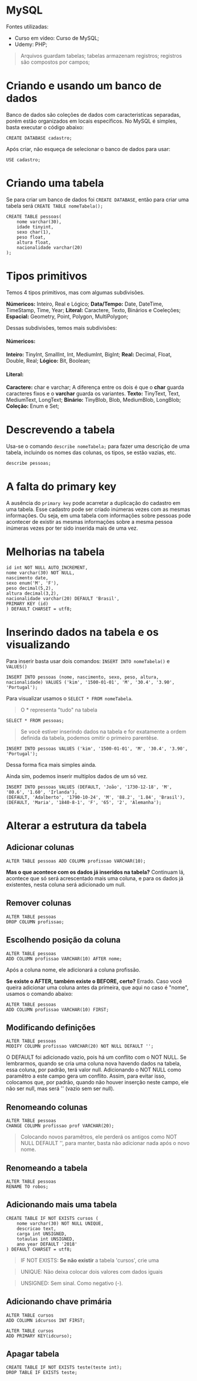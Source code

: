 # MySQL
Fontes utilizadas:
- Curso em vídeo: Curso de MySQL;
- Udemy: PHP;

>Arquivos guardam tabelas; tabelas armazenam registros; registros são compostos por campos;



# Criando e usando um banco de dados
Banco de dados são coleções de dados com caracteristícas separadas, porém estão organizados em locais específicos.
No MySQL é simples, basta executar o código abaixo:
```mysql
CREATE DATABASE cadastro;
```

Após criar, não esqueça de selecionar o banco de dados para usar:
```mysql
USE cadastro;
```

# Criando uma tabela
Se para criar um banco de dados
 foi ```CREATE DATABASE```, então para criar uma tabela será ```CREATE TABLE nomeTabela();```

```mysql
CREATE TABLE pessoas(
	nome varchar(30),
	idade tinyint,
	sexo char(1),
	peso float,
	altura float,
	nacionalidade varchar(20)
);
```

# Tipos primitivos
Temos 4 tipos primitivos, mas com algumas subdivisões.

__Númericos:__ Inteiro, Real e Lógico;
__Data/Tempo:__ Date, DateTime, TimeStamp, Time, Year;
__Literal:__ Caractere, Texto, Binários e Coeleções;
__Espacial:__ Geometry, Point, Polygon, MultiPolygon;

Dessas subdivisões, temos mais subdivisões:
#### Númericos:
__Inteiro:__ TinyInt, SmallInt, Int, MediumInt, BigInt;
__Real:__ Decimal, Float, Double, Real;
__Lógico:__ Bit, Boolean;

#### Literal:
__Caractere:__ char e varchar;
A diferença entre os dois é que o **char** guarda caracteres fixos e o **varchar** guarda os variantes.
__Texto:__ TinyText, Text, MediumText, LongText;
__Binário:__ TinyBlob, Blob, MediumBlob, LongBlob;
__Coleção:__ Enum e Set;

# Descrevendo a tabela
Usa-se o comando ```describe nomeTabela;``` para fazer uma descrição de uma tabela, incluindo os nomes das colunas, os tipos, se estão vazias, etc.

```mysql
describe pessoas; 
```

# A falta do primary key
A ausência do ```primary key``` pode acarretar a duplicação do cadastro em uma tabela. Esse cadastro pode ser criado inúmeras vezes com as mesmas informações. Ou seja, em uma tabela com informações sobre pessoas pode acontecer de existir as mesmas informações sobre a mesma pessoa inúmeras vezes por ter sido inserida mais de uma vez.

# Melhorias na tabela
```mysql
id int NOT NULL AUTO_INCREMENT,
nome varchar(30) NOT NULL,
nascimento date,
sexo enum('M', 'F'),
peso decimal(5,2),
altura decimal(3,2),
nacionalidade varchar(20) DEFAULT 'Brasil',
PRIMARY KEY (id)
) DEFAULT CHARSET = utf8;
```

# Inserindo dados na tabela e os visualizando

Para inserir basta usar dois comandos: ```INSERT INTO nomeTabela()``` e ```VALUES()```
```mysql
INSERT INTO pessoas (nome, nascimento, sexo, peso, altura, nacionalidade) VALUES ('kim', '1500-01-01', 'M', '30.4', '3.90', 'Portugal');
```

Para visualizar usamos o ```SELECT * FROM nomeTabela```.
>O * representa "tudo" na tabela
```mysql
SELECT * FROM pessoas;
```


>Se você estiver inserindo dados na tabela e for exatamente a ordem definida da tabela, podemos omitir o primeiro parentêse.
```mysql
INSERT INTO pessoas VALUES ('kim', '1500-01-01', 'M', '30.4', '3.90', 'Portugal');
```
Dessa forma fica mais simples ainda.

Ainda sim, podemos inserir multiplos dados de um só vez.
```mysql
INSERT INTO pessoas VALUES (DEFAULT, 'João', '1730-12-18', 'M', '80.6', '1.60', 'Irlanda'),
(DEFAULT, 'Adalberto', '1790-10-24', 'M', '88.2', '1.84', 'Brasil'),
(DEFAULT, 'Maria', '1840-8-1', 'F', '65', '2', 'Alemanha');
```

# Alterar a estrutura da tabela
## Adicionar colunas
```mysql
ALTER TABLE pessoas ADD COLUMN profissao VARCHAR(10);
```
**Mas o que acontece com os dados já inseridos na tabela?**
Continuam lá, acontece que só será acrescentado mais uma coluna, e para os dados já existentes, nesta coluna será adicionado um null.

## Remover colunas
```mysql
ALTER TABLE pessoas
DROP COLUMN profissao;
```

## Escolhendo posição da coluna
```mysql
ALTER TABLE pessoas
ADD COLUMN profissao VARCHAR(10) AFTER nome;
```

Após a coluna nome, ele adicionará a coluna profissão.

**Se existe o AFTER, também existe o BEFORE, certo?**
Errado. Caso você queira adicionar uma coluna antes da primeira, que aqui no caso é "nome", usamos o comando abaixo:
```mysql
ALTER TABLE pessoas
ADD COLUMN profissao VARCHAR(10) FIRST;
```

## Modificando definições
```mysql
ALTER TABLE pessoas
MODIFY COLUMN profissao VARCHAR(20) NOT NULL DEFAULT '';
```
O DEFAULT foi adicionado vazio, pois há um conflito com o NOT NULL. Se lembrarmos, quando se cria uma coluna nova havendo dados na tabela, essa coluna, por padrão, terá valor null. Adicionando o NOT NULL como paramêtro a este campo gera um conflito. Assim, para evitar isso, colocamos que, por padrão, quando não houver inserção neste campo, ele não ser null, mas será '' (vazio sem ser null).

## Renomeando colunas
```mysql
ALTER TABLE pessoas
CHANGE COLUMN profissao prof VARCHAR(20);
```

>Colocando novos paramêtros, ele perderá os antigos como NOT NULL DEFAULT '', para manter, basta não adicionar nada após o novo nome.

## Renomeando a tabela
```mysql
ALTER TABLE pessoas
RENAME TO robos;
```

## Adicionando mais uma tabela
```mysql
CREATE TABLE IF NOT EXISTS cursos (
	nome varchar(30) NOT NULL UNIQUE,
	descricao text,
	carga int UNSIGNED,
	totaulas int UNSIGNED,
	ano year DEFAULT '2018'
) DEFAULT CHARSET = utf8;
```

>IF NOT EXISTS: __Se não existir__ a tabela 'cursos', crie uma

>UNIQUE: Não deixa colocar dois valores com dados iguais

>UNSIGNED: Sem sinal. Como negativo (-).

## Adicionando chave primária
```mysql
ALTER TABLE cursos
ADD COLUMN idcursos INT FIRST;

ALTER TABLE cursos
ADD PRIMARY KEY(idcurso);
```

## Apagar tabela
```mysql
CREATE TABLE IF NOT EXISTS teste(teste int);
DROP TABLE IF EXISTS teste;
```